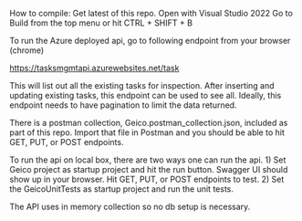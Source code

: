﻿How to compile:
Get latest of this repo. Open with Visual Studio 2022
Go to Build from the top menu or hit CTRL + SHIFT + B

To run the Azure deployed api, go to following endpoint from your browser (chrome)

https://tasksmgmtapi.azurewebsites.net/task

This will list out all the existing tasks for inspection. After inserting and updating existing tasks, this endpoint can be used to see all.  Ideally, this endpoint needs to have pagination to limit the data returned.

There is a postman collection, Geico.postman_collection.json, included as part of this repo. Import that file in Postman and you should be able to hit GET, PUT, or POST endpoints. 

To run the api on local box, there are two ways one can run the api.
	1) Set Geico project as startup project and hit the run button. Swagger UI should show up in your browser. Hit GET, PUT, or POST endpoints to test.
	2) Set the GeicoUnitTests as startup project and run the unit tests.

The API uses in memory collection so no db setup is necessary.
